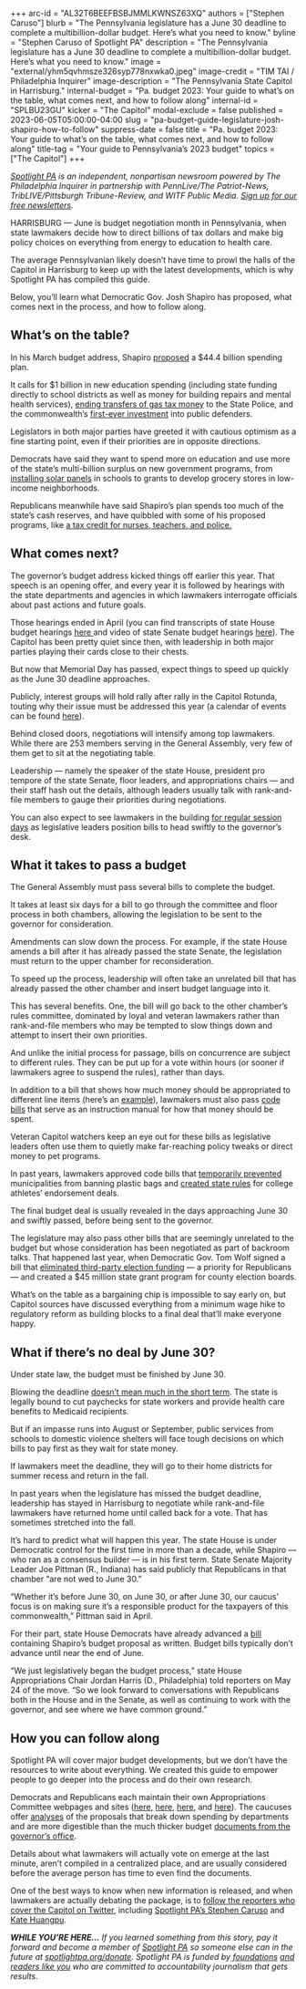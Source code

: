 +++
arc-id = "AL32T6BEEFBSBJMMLKWNSZ63XQ"
authors = ["Stephen Caruso"]
blurb = "The Pennsylvania legislature has a June 30 deadline to complete a multibillion-dollar budget. Here’s what you need to know."
byline = "Stephen Caruso of Spotlight PA"
description = "The Pennsylvania legislature has a June 30 deadline to complete a multibillion-dollar budget. Here’s what you need to know."
image = "external/yhm5qvhmsze326syp778nxwka0.jpeg"
image-credit = "TIM TAI / Philadelphia Inquirer"
image-description = "The Pennsylvania State Capitol in Harrisburg."
internal-budget = "Pa. budget 2023: Your guide to what’s on the table, what comes next, and how to follow along"
internal-id = "SPLBU23GU"
kicker = "The Capitol"
modal-exclude = false
published = 2023-06-05T05:00:00-04:00
slug = "pa-budget-guide-legislature-josh-shapiro-how-to-follow"
suppress-date = false
title = "Pa. budget 2023: Your guide to what’s on the table, what comes next, and how to follow along"
title-tag = "Your guide to Pennsylvania’s 2023 budget"
topics = ["The Capitol"]
+++

<a href="https://www.spotlightpa.org/"><i>Spotlight PA</i></a><i> is an independent, nonpartisan newsroom powered by The Philadelphia Inquirer in partnership with PennLive/The Patriot-News, TribLIVE/Pittsburgh Tribune-Review, and WITF Public Media. </i><a href="https://www.spotlightpa.org/newsletters"><i>Sign up for our free newsletters</i></a><i>.</i>

HARRISBURG — June is budget negotiation month in Pennsylvania, when state lawmakers decide how to direct billions of tax dollars and make big policy choices on everything from energy to education to health care.

The average Pennsylvanian likely doesn’t have time to prowl the halls of the Capitol in Harrisburg to keep up with the latest developments, which is why Spotlight PA has compiled this guide.

Below, you’ll learn what Democratic Gov. Josh Shapiro has proposed, what comes next in the process, and how to follow along.

<script src="https://www.spotlightpa.org/embed.js" async></script><div data-spl-embed-version="1" data-spl-src="https://www.spotlightpa.org/embeds/newsletter/"></div>


## What’s on the table?

In his March budget address, Shapiro <a href="https://www.spotlightpa.org/news/2023/03/governor-shapiro-budget-education-spending-conservative/">proposed</a> a $44.4 billion spending plan.

It calls for $1 billion in new education spending (including state funding directly to school districts as well as money for building repairs and mental health services), <a href="https://www.spotlightpa.org/news/2023/04/pa-josh-shapiro-budget-state-police-transportation/">ending transfers of gas tax money</a> to the State Police, and the commonwealth’s <a href="https://www.spotlightpa.org/news/2023/04/pa-public-defense-gov-shapiro/">first-ever investment</a> into public defenders.

Legislators in both major parties have greeted it with cautious optimism as a fine starting point, even if their priorities are in opposite directions.

Democrats have said they want to spend more on education and use more of the state’s multi-billion surplus on new government programs, from <a href="https://www.pahouse.com/Fiedler/InTheNews/NewsRelease/?id=129073">installing solar panels</a> in schools to grants to develop grocery stores in low-income neighborhoods.

Republicans meanwhile have said Shapiro’s plan spends too much of the state’s cash reserves, and have quibbled with some of his proposed programs, like <a href="https://www.spotlightpa.org/news/2023/05/tax-credit-shapiro-teachers-nurses-cops-harrisburg/">a tax credit for nurses, teachers, and police.</a>

## What comes next?

The governor’s budget address kicked things off earlier this year. That speech is an opening offer, and every year it is followed by hearings with the state departments and agencies in which lawmakers interrogate officials about past actions and future goals.

Those hearings ended in April (you can find transcripts of state House budget hearings <a href="https://www.legis.state.pa.us/cfdocs/cteeInfo/Index.cfm?CteeBody=H&Code=62">here </a>and video of state Senate budget hearings <a href="https://appropriations.pasenategop.com/category/meeting_hearing/">here</a>). The Capitol has been pretty quiet since then, with leadership in both major parties playing their cards close to their chests.

But now that Memorial Day has passed, expect things to speed up quickly as the June 30 deadline approaches.

Publicly, interest groups will hold rally after rally in the Capitol Rotunda, touting why their issue must be addressed this year (a calendar of events can be found <a href="https://www.dgs.pa.gov/Pages/Calendar.aspx">here</a>).

Behind closed doors, negotiations will intensify among top lawmakers. While there are 253 members serving in the General Assembly, very few of them get to sit at the negotiating table.

Leadership — namely the speaker of the state House, president pro tempore of the state Senate, floor leaders, and appropriations chairs — and their staff hash out the details, although leaders usually talk with rank-and-file members to gauge their priorities during negotiations.

You can also expect to see lawmakers in the building <a href="https://www.legis.state.pa.us/SessionDays.cfm?Chamber=H">for regular session days</a> as legislative leaders position bills to head swiftly to the governor’s desk.

## What it takes to pass a budget

The General Assembly must pass several bills to complete the budget.

It takes at least six days for a bill to go through the committee and floor process in both chambers, allowing the legislation to be sent to the governor for consideration.

Amendments can slow down the process. For example, if the state House amends a bill after it has already passed the state Senate, the legislation must return to the upper chamber for reconsideration.

To speed up the process, leadership will often take an unrelated bill that has already passed the other chamber and insert budget language into it.

This has several benefits. One, the bill will go back to the other chamber’s rules committee, dominated by loyal and veteran lawmakers rather than rank-and-file members who may be tempted to slow things down and attempt to insert their own priorities.

And unlike the initial process for passage, bills on concurrence are subject to different rules. They can be put up for a vote within hours (or sooner if lawmakers agree to suspend the rules), rather than days.

In addition to a bill that shows how much money should be appropriated to different line items (here’s an <a href="https://www.legis.state.pa.us/CFDOCS/Legis/PN/Public/btCheck.cfm?txtType=HTM&amp;sessYr=2021&amp;sessInd=0&amp;billBody=S&amp;billTyp=B&amp;billNbr=1100&amp;pn=1852">example</a>), lawmakers must also pass <a href="https://www.penncapital-star.com/government-politics/cracking-the-code-these-budget-bills-are-where-the-deals-get-made/">code bills</a> that serve as an instruction manual for how that money should be spent.

Veteran Capitol watchers keep an eye out for these bills as legislative leaders often use them to quietly make far-reaching policy tweaks or direct money to pet programs.

In past years, lawmakers approved code bills that <a href="https://www.spotlightpa.org/news/2021/06/pa-plastic-bag-ban-preemption-philadelphia-pittsburgh/">temporarily prevented</a> municipalities from banning plastic bags and <a href="https://web.archive.org/20230612010051/https://www.mcall.com/2021/07/01/pennsylvania-college-athletes-can-now-earn-compensation-for-their-name-image-likeness/">created state rules</a> for college athletes’ endorsement deals.

The final budget deal is usually revealed in the days approaching June 30 and swiftly passed, before being sent to the governor.

The legislature may also pass other bills that are seemingly unrelated to the budget but whose consideration has been negotiated as part of backroom talks. That happened last year, when Democratic Gov. Tom Wolf signed a bill that <a href="https://www.spotlightpa.org/news/2022/07/pa-election-funding-private-donation-ban-budget-deal/">eliminated third-party election funding</a> — a priority for Republicans — and created a $45 million state grant program for county election boards.

What’s on the table as a bargaining chip is impossible to say early on, but Capitol sources have discussed everything from a minimum wage hike to regulatory reform as building blocks to a final deal that’ll make everyone happy.

## What if there’s no deal by June 30?

Under state law, the budget must be finished by June 30.

Blowing the deadline <a href="https://www.spotlightpa.org/news/2022/07/pennsylvania-state-budget-explainer-late/">doesn’t mean much in the short term</a>. The state is legally bound to cut paychecks for state workers and provide health care benefits to Medicaid recipients.

But if an impasse runs into August or September, public services from schools to domestic violence shelters will face tough decisions on which bills to pay first as they wait for state money.

If lawmakers meet the deadline, they will go to their home districts for summer recess and return in the fall.

In past years when the legislature has missed the budget deadline, leadership has stayed in Harrisburg to negotiate while rank-and-file lawmakers have returned home until called back for a vote. That has sometimes stretched into the fall.

It’s hard to predict what will happen this year. The state House is under Democratic control for the first time in more than a decade, while Shapiro — who ran as a consensus builder — is in his first term. State Senate Majority Leader Joe Pittman (R., Indiana) has said publicly that Republicans in that chamber “are not wed to June 30.”

“Whether it’s before June 30, on June 30, or after June 30, our caucus’ focus is on making sure it’s a responsible product for the taxpayers of this commonwealth,” Pittman said in April.

For their part, state House Democrats have already advanced a <a href="https://www.legis.state.pa.us/cfdocs/billinfo/billinfo.cfm?syear=2023&sind=0&body=H&type=B&bn=611">bill</a> containing Shapiro’s budget proposal as written. Budget bills typically don’t advance until near the end of June.

“We just legislatively began the budget process,” state House Appropriations Chair Jordan Harris (D., Philadelphia) told reporters on May 24 of the move. “So we look forward to conversations with Republicans both in the House and in the Senate, as well as continuing to work with the governor, and see where we have common ground.”

<script src="https://www.spotlightpa.org/embed.js" async></script><div data-spl-embed-version="1" data-spl-src="https://www.spotlightpa.org/embeds/donate/"></div>


## How you can follow along

Spotlight PA will cover major budget developments, but we don’t have the resources to write about everything. We created this guide to empower people to go deeper into the process and do their own research.

Democrats and Republicans each maintain their own Appropriations Committee webpages and sites (<a href="https://www.houseappropriations.com/">here</a>, <a href="https://www.pabudget.com/">here</a>, <a href="https://www.senatorhughes.com/budget/">here</a>, and <a href="https://appropriations.pasenategop.com/">here</a>). The caucuses offer <a href="https://www.houseappropriations.com/Topic/BudgetYears/746">analyses</a> of the proposals that break down spending by departments and are more digestible than the much thicker budget <a href="https://www.budget.pa.gov/Publications%20and%20Reports/CommonwealthBudget/Pages/default.aspx">documents from the governor’s office</a>.

Details about what lawmakers will actually vote on emerge at the last minute, aren’t compiled in a centralized place, and are usually considered before the average person has time to even find the documents.

One of the best ways to know when new information is released, and when lawmakers are actually debating the package, is to <a href="https://twitter.com/i/lists/997209412136816641">follow the reporters who cover the Capitol on Twitter</a>, including <a href="https://twitter.com/StephenJ_Caruso">Spotlight PA’s Stephen Caruso</a> and <a href="https://twitter.com/katehuangpu13?lang=en">Kate Huangpu</a>.

<i><b>WHILE YOU’RE HERE...</b></i><i> If you learned something from this story, pay it forward and become a member of </i><a href="https://www.spotlightpa.org/"><i>Spotlight PA</i></a><i> so someone else can in the future at </i><a href="https://www.spotlightpa.org/donate"><i>spotlightpa.org/donate</i></a><i>. Spotlight PA is funded by</i><a href="https://www.spotlightpa.org/support"><i> foundations</i></a><i> </i><a href="https://www.spotlightpa.org/support"><i>and readers like you</i></a><i> who are committed to accountability journalism that gets results.</i>
